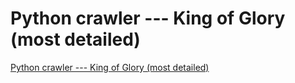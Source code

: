 # Python crawler --- King of Glory (most detailed)
[Python crawler --- King of Glory (most detailed)](https://aiwithcloud.com/2022/09/19/python_crawler_____king_of_glory_most_detailed/)